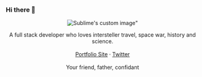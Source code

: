 ### Hi there 👋
<!--![JumboDaniel]()-->
<p align="center">
 <img src="https://fontmeme.com/permalink/201201/33d0b06b529348fe187590f16bd52b41.png" alt="Sublime's custom image"/>"
 </p>

<p align="center">
A full stack developer who loves intersteller travel, space war, history and science.<br>
<br>
<a href="https://jumbodaniel.netlify.app">Portfolio Site</a>
 · <a href="https://twitter.com/JumboDaniel4">Twitter</a>
<br>
<br>
 Your friend, father, confidant
<br>
<br>
</p>


<!--
**JumboDaniel/JumboDaniel** is a ✨ _special_ ✨ repository because its `README.md` (this file) appears on your GitHub profile.

<!--Here are some ideas to get you started:

- 🔭 I’m currently working on ...
- 🌱 I’m currently learning ...
- 👯 I’m looking to collaborate on ...
- 🤔 I’m looking for help with ...
- 💬 Ask me about ...
- 📫 How to reach me: ...
- 😄 Pronouns: ...
- ⚡ Fun fact: ...
-->
